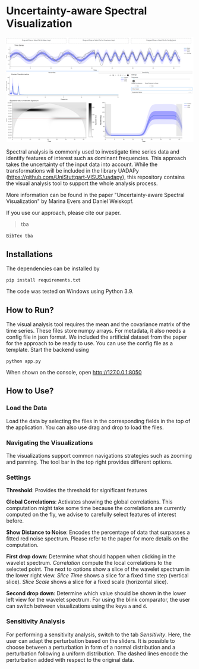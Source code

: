 # Uncertainty-aware Spectral Visualization

![Screenshot](screenshot.png)

Spectral analysis is commonly used to investigate time series data and identify features of interest such as dominant frequencies. This approach takes the uncertainty of the input data into account. While the transformations will be included in the library UADAPy (https://github.com/UniStuttgart-VISUS/uadapy), this repository contains the visual analysis tool to support the whole analysis process.

More information can be found in the paper "Uncertainty-aware Spectral Visualization" by Marina Evers and Daniel Weiskopf.

If you use our approach, please cite our paper.
> tba
```
BibTex tba
```

## Installations
The dependencies can be installed by
```
pip install requirements.txt
```
The code was tested on Windows using Python 3.9.

## How to Run?
The visual analysis tool requires the mean and the covariance matrix of the time series. These files store numpy arrays. For metadata, it also needs a config file in json format. We included the artificial dataset from the paper for the approach to be ready to use. You can use the config file as a template.
Start the backend using
```
python app.py
```
When shown on the console, open http://127.0.0.1:8050

## How to Use?
### Load the Data
Load the data by selecting the files in the corresponding fields in the top of the application. You can also use drag and drop to load the files.

### Navigating the Visualizations
The visualizations support common navigations strategies such as zooming and panning. The tool bar in the top right provides different options.

### Settings

**Threshold**: Provides the threshold for significant features

**Global Correlations**: Activates showing the global correlations. This computation might take some time because the correlations are currently computed on the fly, we advise to carefully select features of interest before.

**Show Distance to Noise**: Encodes the percentage of data that surpasses a fitted red noise spectrum. Please refer to the paper for more details on the computation.

**First drop down**: Determine what should happen when clicking in the wavelet spectrum. *Correlation* compute the local correlations to the selected point. The next to options show a slice of the wavelet spectrum in the lower right view. *Slice Time* shows a slice for a fixed time step (vertical slice). *Slice Scale* shows a slice for a fixed scale (horizontal slice).

**Second drop down**: Determine which value should be shown in the lower left view for the wavelet spectrum. For using the blink comparator, the user can switch between visualizations using the keys `a` and `d`.

### Sensitivity Analysis
For performing a sensitivity analysis, switch to the tab *Sensitivity*. Here, the user can adapt the perturbation based on the sliders. It is possible to choose between a perturbation in form of a normal distribution and a perturbation following a uniform distribution. The dashed lines encode the perturbation added with respect to the original data.
